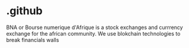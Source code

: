 # .github
BNA or Bourse numerique d'Afrique is a stock exchanges and currrency exchange for the african community. We use blokchain technologies to break financials walls
